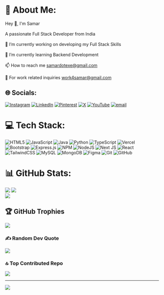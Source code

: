 # 💫 About Me:
Hey 👋, I'm Samar<br><br>A passionate Full Stack Developer from India<br><br>🔭 I’m currently working on developing my Full Stack Skills<br><br>🌱 I’m currently learning Backend Development<br><br>📫 How to reach me samardotexe@gmail.com<br><br>🌱 For work related inquiries work4samar@gmail.com<br>


## 🌐 Socials:
[![Instagram](https://img.shields.io/badge/Instagram-%23E4405F.svg?logo=Instagram&logoColor=white)](https://instagram.com/hehesamarr) [![LinkedIn](https://img.shields.io/badge/LinkedIn-%230077B5.svg?logo=linkedin&logoColor=white)](https://linkedin.com/in/hehesamarr) [![Pinterest](https://img.shields.io/badge/Pinterest-%23E60023.svg?logo=Pinterest&logoColor=white)](https://pinterest.com/hehesamarr) [![X](https://img.shields.io/badge/X-black.svg?logo=X&logoColor=white)](https://x.com/hehesamarr) [![YouTube](https://img.shields.io/badge/YouTube-%23FF0000.svg?logo=YouTube&logoColor=white)](https://youtube.com/@hehesamarr) [![email](https://img.shields.io/badge/Email-D14836?logo=gmail&logoColor=white)](mailto:samardotexe@gmail.com) 

# 💻 Tech Stack:
![HTML5](https://img.shields.io/badge/html5-%23E34F26.svg?style=for-the-badge&logo=html5&logoColor=white) ![JavaScript](https://img.shields.io/badge/javascript-%23323330.svg?style=for-the-badge&logo=javascript&logoColor=%23F7DF1E) ![Java](https://img.shields.io/badge/java-%23ED8B00.svg?style=for-the-badge&logo=openjdk&logoColor=white) ![Python](https://img.shields.io/badge/python-3670A0?style=for-the-badge&logo=python&logoColor=ffdd54) ![TypeScript](https://img.shields.io/badge/typescript-%23007ACC.svg?style=for-the-badge&logo=typescript&logoColor=white) ![Vercel](https://img.shields.io/badge/vercel-%23000000.svg?style=for-the-badge&logo=vercel&logoColor=white) ![Bootstrap](https://img.shields.io/badge/bootstrap-%238511FA.svg?style=for-the-badge&logo=bootstrap&logoColor=white) ![Express.js](https://img.shields.io/badge/express.js-%23404d59.svg?style=for-the-badge&logo=express&logoColor=%2361DAFB) ![NPM](https://img.shields.io/badge/NPM-%23CB3837.svg?style=for-the-badge&logo=npm&logoColor=white) ![NodeJS](https://img.shields.io/badge/node.js-6DA55F?style=for-the-badge&logo=node.js&logoColor=white) ![Next JS](https://img.shields.io/badge/Next-black?style=for-the-badge&logo=next.js&logoColor=white) ![React](https://img.shields.io/badge/react-%2320232a.svg?style=for-the-badge&logo=react&logoColor=%2361DAFB) ![TailwindCSS](https://img.shields.io/badge/tailwindcss-%2338B2AC.svg?style=for-the-badge&logo=tailwind-css&logoColor=white) ![MySQL](https://img.shields.io/badge/mysql-4479A1.svg?style=for-the-badge&logo=mysql&logoColor=white) ![MongoDB](https://img.shields.io/badge/MongoDB-%234ea94b.svg?style=for-the-badge&logo=mongodb&logoColor=white) ![Figma](https://img.shields.io/badge/figma-%23F24E1E.svg?style=for-the-badge&logo=figma&logoColor=white) ![Git](https://img.shields.io/badge/git-%23F05033.svg?style=for-the-badge&logo=git&logoColor=white) ![GitHub](https://img.shields.io/badge/github-%23121011.svg?style=for-the-badge&logo=github&logoColor=white)

# 📊 GitHub Stats:
![](https://github-readme-stats.vercel.app/api/top-langs/?username=samaraliansari&theme=synthwave&hide_border=false&include_all_commits=true&count_private=true&layout=compact)
![](https://github-readme-stats.vercel.app/api?username=samaraliansari&theme=synthwave&hide_border=false&include_all_commits=true&count_private=true)<br/>
![](https://nirzak-streak-stats.vercel.app/?user=samaraliansari&theme=synthwave&hide_border=false)

## 🏆 GitHub Trophies
![](https://github-profile-trophy.vercel.app/?username=samaraliansari@gmail.com&theme=radical&no-frame=false&no-bg=false&margin-w=4)

### ✍️ Random Dev Quote
![](https://quotes-github-readme.vercel.app/api?type=vetical&theme=radical)

### 🔝 Top Contributed Repo
![](https://github-contributor-stats.vercel.app/api?username=hehesamarr&limit=5&theme=dark&combine_all_yearly_contributions=true)

---
[![](https://visitcount.itsvg.in/api?id=hehesamarr&icon=0&color=0)](https://visitcount.itsvg.in)

<!-- Proudly created with GPRM ( https://gprm.itsvg.in ) -->
